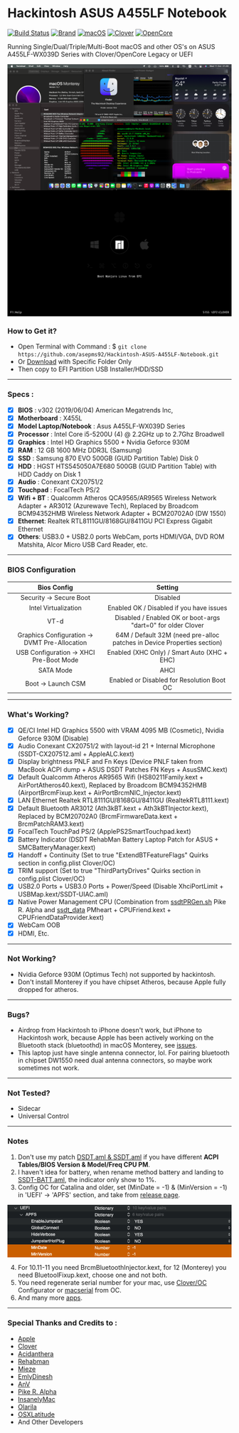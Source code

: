 # Hackintosh ASUS A455LF Notebook

[![Build Status](https://github.com/asepms92/Hackintosh-ASUS-A455LF-Notebook/workflows/CI/badge.svg?branch=master)](https://github.com/asepms92/Hackintosh-ASUS-A455LF-Notebook/actions)
[![Brand](https://img.shields.io/badge/A455LF-WX039D-yellow?style=flat&logo=asus)](https://www.asus.com/)
[![macOS](https://img.shields.io/badge/macOS-Monterey_v12.7-red?style=flat&logo=apple)](https://www.apple.com/macos/monterey/)
[![Clover](https://img.shields.io/badge/Clover-r5155-brightgreen?style=flat&logo=icq)](https://github.com/CloverHackyColor/CloverBootloader)
[![OpenCore](https://img.shields.io/badge/OpenCore-v0.9.6-blue?style=flat&logo=okta)](https://github.com/acidanthera/OpenCorePkg)

Running Single/Dual/Triple/Multi-Boot macOS and other OS's on ASUS A455LF-WX039D Series with Clover/OpenCore Legacy or UEFI
 
<img src="/Images/Sept-MacBook-Monterey.png?raw=true" alt="macOS Monterey" align="center">
<img src="/Images/screenshot0.png?raw=true" alt="Clover Bootloader" align="center">
 
### How to Get it?

 - Open Terminal with Command : $ `git clone https://github.com/asepms92/Hackintosh-ASUS-A455LF-Notebook.git`
 - Or [Download](https://github.com/asepms92/Hackintosh-ASUS-A455LF-Notebook/archive/refs/heads/master.zip) with Specific Folder Only
 - Then copy to EFI Partition USB Installer/HDD/SSD
 
--------------------------------------------------------------------------------------------
 
### Specs :

 - [x] <b>BIOS</b> : v302 (2019/06/04) American Megatrends Inc,
 - [x] <b>Motherboard</b> : X455L
 - [x] <b>Model Laptop/Notebook</b> : Asus A455LF-WX039D Series
 - [x] <b>Processor</b> : Intel Core i5-5200U (4) @ 2.2GHz up to 2.7Ghz Broadwell
 - [x] <b>Graphics</b> : Intel HD Graphics 5500 + Nvidia Geforce 930M
 - [x] <b>RAM</b> : 12 GB 1600 MHz DDR3L (Samsung)
 - [x] <b>SSD</b> : Samsung 870 EVO 500GB (GUID Partition Table) Disk 0
 - [x] <b>HDD</b> : HGST HTS545050A7E680 500GB (GUID Partition Table) with HDD Caddy on Disk 1
 - [x] <b>Audio</b> : Conexant CX20751/2
 - [x] <b>Touchpad</b> : FocalTech PS/2
 - [x] <b>Wifi + BT</b> : Qualcomm Atheros QCA9565/AR9565 Wireless Network Adapter + AR3012 (Azurewave Tech), Replaced by Broadcom BCM94352HMB Wireless Network Adapter + BCM20702A0 (DW 1550)
 - [x] <b>Ethernet</b>: Realtek RTL8111GU/8168GU/8411GU PCI Express Gigabit Ethernet
 - [x] <b>Others</b>: USB3.0 + USB2.0 ports WebCam, ports HDMI/VGA, DVD ROM Matshita, Alcor Micro USB Card Reader, etc.

--------------------------------------------------------------------------------------------

### BIOS Configuration

Bios Config | Setting 
:---:| :---:
Security -> Secure Boot | Disabled
Intel Virtualization    | Enabled OK / Disabled if you have issues
VT-d | Disabled / Enabled OK or boot-args "dart=0" for older Clover
Graphics Configuration -> DVMT Pre-Allocation | 64M / Default 32M (need pre-alloc patches in Device Properties section)
USB Configuration -> XHCI Pre-Boot Mode | Enabled (XHC Only) / Smart Auto (XHC + EHC)
SATA Mode | AHCI
Boot -> Launch CSM | Enabled or Disabled for Resolution Boot OC
 
--------------------------------------------------------------------------------------------
 
### What's Working?

 - [x] QE/CI Intel HD Graphics 5500 with VRAM 4095 MB (Cosmetic), Nvidia Geforce 930M (Disable)
 - [x] Audio Conexant CX20751/2 with layout-id 21 + Internal Microphone (SSDT-CX207512.aml + AppleALC.kext)
 - [x] Display brightness PNLF and Fn Keys (Device PNLF taken from MacBook ACPI dump + ASUS DSDT Patches FN Keys + AsusSMC.kext)
 - [x] Default Qualcomm Atheros AR9565 Wifi (HS80211Family.kext + AirPortAtheros40.kext), Replaced by Broadcom BCM94352HMB (AirportBrcmFixup.kext + AirPortBrcmNIC_Injector.kext)
 - [x] LAN Ethernet Realtek RTL8111GU/8168GU/8411GU (RealtekRTL8111.kext)
 - [x] Default Bluetooth AR3012 (Ath3kBT.kext + Ath3kBTInjector.kext), Replaced by BCM20702A0 (BrcmFirmwareData.kext + BrcmPatchRAM3.kext)
 - [x] FocalTech TouchPad PS/2 (ApplePS2SmartTouchpad.kext)
 - [x] Battery Indicator (DSDT RehabMan Battery Laptop Patch for ASUS + SMCBatteryManager.kext)
 - [x] Handoff + Continuity (Set to true "ExtendBTFeatureFlags" Quirks section in config.plist Clover/OC)
 - [x] TRIM support (Set to true "ThirdPartyDrives" Quirks section in config.plist Clover/OC)
 - [x] USB2.0 Ports + USB3.0 Ports + Power/Speed (Disable XhciPortLimit + USBMap.kext/SSDT-UIAC.aml)
 - [x] Native Power Management CPU (Combination from [ssdtPRGen.sh](https://github.com/Piker-Alpha/ssdtPRGen.sh) Pike R. Alpha and [ssdt_data](https://github.com/acidanthera/CPUFriend/blob/master/Instructions.md#data-combination) PMheart + CPUFriend.kext + CPUFriendDataProvider.kext)
 - [x] WebCam OOB
 - [x] HDMI, Etc.
 
--------------------------------------------------------------------------------------------
 
### Not Working?

 - Nvidia Geforce 930M (Optimus Tech) not supported by hackintosh.
 - Don't install Monterey if you have chipset Atheros, because Apple fully dropped for atheros.

--------------------------------------------------------------------------------------------

### Bugs?

 - Airdrop from Hackintosh to iPhone doesn't work, but iPhone to Hackintosh work, because  Apple has been actively working on the Bluetooth stack (bluetoothd) in macOS Monterey, see [issues](https://github.com/acidanthera/bugtracker/issues/1821).
 - This laptop just have single antenna connector, lol. For pairing bluetooth in chipset DW1550 need dual antenna connectors, so maybe work sometimes not work.

--------------------------------------------------------------------------------------------

### Not Tested?
 
 - Sidecar
 - Universal Control
 
--------------------------------------------------------------------------------------------
 
### Notes

1. Don't use my patch [DSDT.aml & SSDT.aml](https://github.com/asepms92/Hackintosh-ASUS-A455LF-Notebook/tree/master/CLOVER/EFI/CLOVER/ACPI/patched) if you have different <b>ACPI Tables/BIOS Version & Model/Freq CPU PM</b>.
2. I haven't idea for battery, when rename method battery and landing to [SSDT-BATT.aml](https://github.com/asepms92/Hackintosh-ASUS-A455LF-Notebook/tree/master/OC/EFI/OC/ACPI), the indicator only show to 1%.
3. Config OC for Catalina and older, set (MinDate = -1) & (MinVersion = -1) in 'UEFI' -> 'APFS' section, and take from [release page](https://github.com/asepms92/Hackintosh-ASUS-A455LF-Notebook/releases/download/v0.0.1/OpenCore_v0.7.7.zip).

<img src="/Images/set-config-oc-for-catalina-and-older.png?raw=true" alt="Set config OC Catalina and older" align="center">

4. For 10.11-11 you need BrcmBluetoothInjector.kext, for 12 (Monterey) you need BluetoolFixup.kext, choose one and not both. 
5. You need regenerate serial number for your mac, use [Clover](https://mackie100projects.altervista.org/download-clover-configurator/)[/OC](https://mackie100projects.altervista.org/download-opencore-configurator/) Configurator or [macserial](https://github.com/asepms92/Hackintosh-ASUS-A455LF-Notebook/tree/master/OC/Utilities/macserial) from OC.
6. And many more [apps](https://github.com/asepms92/Hackintosh-ASUS-A455LF-Notebook/tree/master/Tools/Apps).

--------------------------------------------------------------------------------------------
 
### Special Thanks and Credits to :

- [Apple](https://www.apple.com)
- [Clover](https://github.com/CloverHackyColor)
- [Acidanthera](https://github.com/acidanthera)
- [Rehabman](https://github.com/RehabMan)
- [Mieze](https://github.com/Mieze)
- [EmlyDinesh](https://github.com/EMlyDinEsHMG)
- [AnV](https://github.com/andyvand)
- [Pike R. Alpha](https://github.com/Piker-Alpha)
- [InsanelyMac](https://www.insanelymac.com)
- [Olarila](http://olarila.com)
- [OSXLatitude](https://osxlatitude.com)
- And Other Developers
